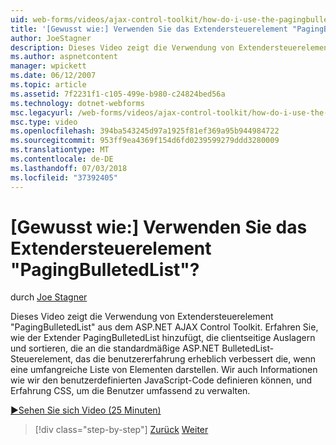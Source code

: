 ```yaml
---
uid: web-forms/videos/ajax-control-toolkit/how-do-i-use-the-pagingbulletedlist-extender-control
title: '[Gewusst wie:] Verwenden Sie das Extendersteuerelement "PagingBulletedList"? | Microsoft-Dokumentation'
author: JoeStagner
description: Dieses Video zeigt die Verwendung von Extendersteuerelement "PagingBulletedList" aus dem ASP.NET AJAX Control Toolkit. Erfahren Sie, wie die PagingBulletedList Extende...
ms.author: aspnetcontent
manager: wpickett
ms.date: 06/12/2007
ms.topic: article
ms.assetid: 7f2231f1-c105-499e-b980-c24824bed56a
ms.technology: dotnet-webforms
msc.legacyurl: /web-forms/videos/ajax-control-toolkit/how-do-i-use-the-pagingbulletedlist-extender-control
msc.type: video
ms.openlocfilehash: 394ba543245d97a1925f81ef369a95b944984722
ms.sourcegitcommit: 953ff9ea4369f154d6fd0239599279ddd3280009
ms.translationtype: MT
ms.contentlocale: de-DE
ms.lasthandoff: 07/03/2018
ms.locfileid: "37392405"
---
```

<a name="how-do-i-use-the-pagingbulletedlist-extender-control"></a>[Gewusst wie:] Verwenden Sie das Extendersteuerelement "PagingBulletedList"?
====================
durch [Joe Stagner](https://github.com/JoeStagner)

Dieses Video zeigt die Verwendung von Extendersteuerelement "PagingBulletedList" aus dem ASP.NET AJAX Control Toolkit. Erfahren Sie, wie der Extender PagingBulletedList hinzufügt, die clientseitige Auslagern und sortieren, die an die standardmäßige ASP.NET BulletedList-Steuerelement, das die benutzererfahrung erheblich verbessert die, wenn eine umfangreiche Liste von Elementen darstellen. Wir auch Informationen wie wir den benutzerdefinierten JavaScript-Code definieren können, und Erfahrung CSS, um die Benutzer umfassend zu verwalten.

[&#9654;Sehen Sie sich Video (25 Minuten)](https://channel9.msdn.com/Blogs/ASP-NET-Site-Videos/how-do-i-use-the-pagingbulletedlist-extender-control)

> [!div class="step-by-step"]
> [Zurück](how-do-i-use-the-aspnet-ajax-listsearch-extender.md)
> [Weiter](how-do-i-use-the-numericupdown-extender-control.md)
